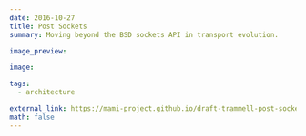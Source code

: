 ```yaml
---
date: 2016-10-27
title: Post Sockets
summary: Moving beyond the BSD sockets API in transport evolution.

image_preview:

image:

tags:
  - architecture

external_link: https://mami-project.github.io/draft-trammell-post-sockets/draft-trammell-taps-post-sockets.html
math: false
---
```


